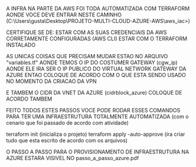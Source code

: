 A INFRA NA PARTE DA AWS FOI TODA AUTOMATIZADA COM TERRAFORM AONDE VOCE DEVE ENTRAR NESTE CAMINHO (C:\Users\gusta\Desktop\PROJETO-MULTI-CLOUD-AZURE-AWS\aws_iac>)

CERTIFIQUE SE DE:
ESTAR COM AS SUAS CREDENCIAIS DA AWS CORRETAMENTE CONFIGURADAS (AWS CLI)
ESTAR COM O TERRAFORM INSTALADO

AS UNICAS COISAS QUE PRECISAM MUDAR ESTAO NO ARQUIVO "variables.tf" AONDE TEMOS O IP DO COSTUMER GATEWAY (cgw_ip) AONDE ELE IRA SER O IP PUBLICO DO VIRTUAL NETWORK GATEWAY DA AZURE ENTAO COLOQUE DE ACORDO COM O QUE ESTA SENDO USADO NO MOMENTO DA CRIACAO DA VPN

E TAMBEM O CIDR DA VNET DA AZURE (cidrblock_azure) COLOQUE DE ACORDO TAMBEM

FEITO TODOS ESTES PASSOS VOCE PODE RODAR ESSES COMANDOS PARA TER UMA INFRAESTRUTURA TOTALMENTE AUTOMATIZADA (com o cenario que foi passado de acordo com atividade)

terraform init (inicializa o projeto)
terraform apply -auto-approve (ira criar tudo que esta escrito de acordo com os arquivos)

O PASSO A PASSO PARA O PROVISIONAMENTO DE INFRAESTRUTURA NA AZURE ESTARA VISIVEL NO passo_a_passo_azure.pdf
